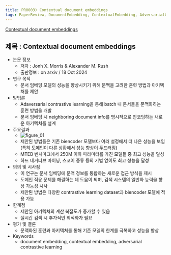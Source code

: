 ```yaml
---
title: PR0003) Contextual document embeddings
tags: PaperReview, DocumentEmbedding, ContextualEmbedding, AdversarialContrastiveLearning
---
```

[Contextual document embeddings](https://arxiv.org/pdf/2410.02525)

## 제목 : Contextual document embeddings

- 논문 정보
  - 저자 : Jonh X. Morris & Alexander M. Rush
  - 출판정보 : on arxiv / 18 Oct 2024
- 연구 목적
  - 문서 임베딩 모델의 성능을 향상시키기 위해 문맥을 고려한 훈련 방법과 아키텍처를 제안
- 방법론
  - Adaversarial contrastive learning을 통해 batch 내 문서들을 문맥화하는 훈련 방법을 개발
  - 문서 임베딩 시 neighboring document info를 명시적으로 인코딩하는 새로운 아키텍처를 설계
- 주요결과
  - ![figure_01](/assets/paper_review/pr0003_01.png "Figure. 1")
  - 제안된 방법들은 기존 biencoder 모델보다 여러 설정에서 더 나은 성능을 보임(특히 도메인이 다른 상황에서 성능 향상이 두드러짐)
  - MTEB 벤치마크에서 250M 이하 파라미터를 가진 모델들 중 최고 성능을 달성
  - 하드 네거티브 마이닝, 스코어 증류 등의 기법 없이도 최고 성능을 달성
- 의의 및 시사점
  - 이 연구는 문서 임베딩에 문맥 정보를 통합하는 새로운 접근 방식을 제시
  - 도메인 적응 문제를 해결하는 데 도움이 되며, 검색 시스템의 일반화 능력을 향상 가능성 시사
  - 제안된 방법은 다양한 contrastive learning dataset과 biencoder 모델에 적용 가능
- 한계점
  - 제안된 아키텍처의 계산 복잡도가 증가할 수 있음
  - 실시간 검색 시 추가적인 최적화가 필요
- 평가 및 결론
  - 문맥화된 훈련과 아키텍처를 통해 기존 모델의 한계를 극복하고 성능을 향상
- Keywords
  - document embedding, contextual embedding, adversarial contrastive learning
